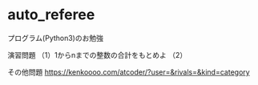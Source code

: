 # auto_referee

プログラム(Python3)のお勉強

演習問題
（1）1からnまでの整数の合計をもとめよ
（2）


その他問題
https://kenkoooo.com/atcoder/?user=&rivals=&kind=category

